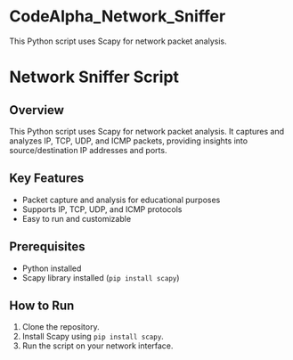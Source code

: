 # CodeAlpha_Network_Sniffer
This Python script uses Scapy for network packet analysis.

# Network Sniffer Script

## Overview

This Python script uses Scapy for network packet analysis. It captures and analyzes IP, TCP, UDP, and ICMP packets, providing insights into source/destination IP addresses and ports.

## Key Features

- Packet capture and analysis for educational purposes
- Supports IP, TCP, UDP, and ICMP protocols
- Easy to run and customizable

## Prerequisites

- Python installed
- Scapy library installed (`pip install scapy`)

## How to Run

1. Clone the repository.
2. Install Scapy using `pip install scapy`.
3. Run the script on your network interface.
